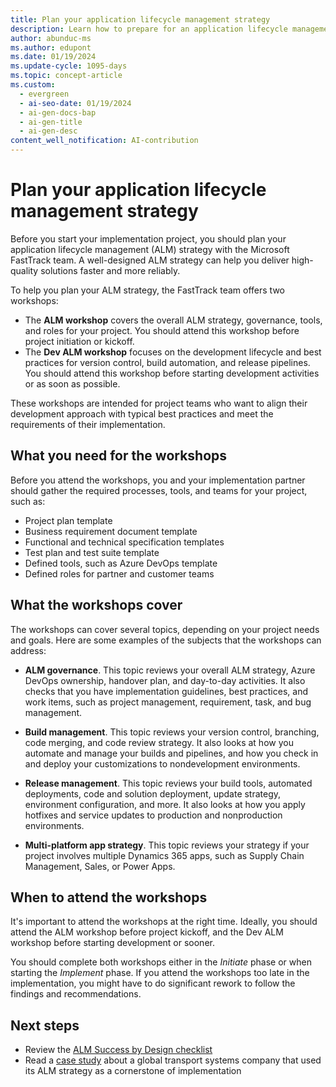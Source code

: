 ```yaml
---
title: Plan your application lifecycle management strategy
description: Learn how to prepare for an application lifecycle management workshop with the Microsoft FastTrack team and align your development approach with best practices.
author: abunduc-ms
ms.author: edupont
ms.date: 01/19/2024
ms.update-cycle: 1095-days
ms.topic: concept-article
ms.custom:
  - evergreen
  - ai-seo-date: 01/19/2024
  - ai-gen-docs-bap
  - ai-gen-title
  - ai-gen-desc
content_well_notification: AI-contribution
---
```


# Plan your application lifecycle management strategy

Before you start your implementation project, you should plan your application lifecycle management (ALM) strategy with the Microsoft FastTrack team. A well-designed ALM strategy can help you deliver high-quality solutions faster and more reliably.

To help you plan your ALM strategy, the FastTrack team offers two workshops:

- The **ALM workshop** covers the overall ALM strategy, governance, tools, and roles for your project. You should attend this workshop before project initiation or kickoff.
- The **Dev ALM workshop** focuses on the development lifecycle and best practices for version control, build automation, and release pipelines. You should attend this workshop before starting development activities or as soon as possible.

These workshops are intended for project teams who want to align their development approach with typical best practices and meet the requirements of their implementation.

## What you need for the workshops

Before you attend the workshops, you and your implementation partner should gather the required processes, tools, and teams for your project, such as:

- Project plan template
- Business requirement document template
- Functional and technical specification templates
- Test plan and test suite template
- Defined tools, such as Azure DevOps template
- Defined roles for partner and customer teams

## What the workshops cover

The workshops can cover several topics, depending on your project needs and goals. Here are some examples of the subjects that the workshops can address:

- **ALM governance**. This topic reviews your overall ALM strategy, Azure DevOps ownership, handover plan, and day-to-day activities. It also checks that you have implementation guidelines, best practices, and work items, such as project management, requirement, task, and bug management.

- **Build management**. This topic reviews your version control, branching, code merging, and code review strategy. It also looks at how you automate and manage your builds and pipelines, and how you check in and deploy your customizations to nondevelopment environments.

- **Release management**. This topic reviews your build tools, automated deployments, code and solution deployment, update strategy, environment configuration, and more. It also looks at how you apply hotfixes and service updates to production and nonproduction environments.

- **Multi-platform app strategy**. This topic reviews your strategy if your project involves multiple Dynamics 365 apps, such as Supply Chain Management, Sales, or Power Apps.

## When to attend the workshops

It's important to attend the workshops at the right time. Ideally, you should attend the ALM workshop before project kickoff, and the Dev ALM workshop before starting development or sooner.

You should complete both workshops either in the *Initiate* phase or when starting the *Implement* phase. If you attend the workshops too late in the implementation, you might have to do significant rework to follow the findings and recommendations.

## Next steps

- Review the [ALM Success by Design checklist](application-lifecycle-management-checklist.md)
- Read a [case study](application-lifecycle-management-case-study.md) about a global transport systems company that used its ALM strategy as a cornerstone of implementation
